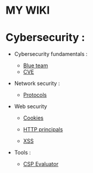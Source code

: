 # MY WIKI

# Cybersecurity :

* Cybersecurity fundamentals :
    * [Blue team](fundamentals/blue_team.md)
    * [CVE](network_security/cve.md)

* Network security :
    * [Protocols](network_security/protocols.md)

* Web security
    * [Cookies](web/cookie.md)

    * [HTTP principals](web/http_principals.md)
    
    * [XSS](web/xss_attacks.md)
    
* Tools :
    * [CSP Evaluator](tools/csp_evaluator.md)
